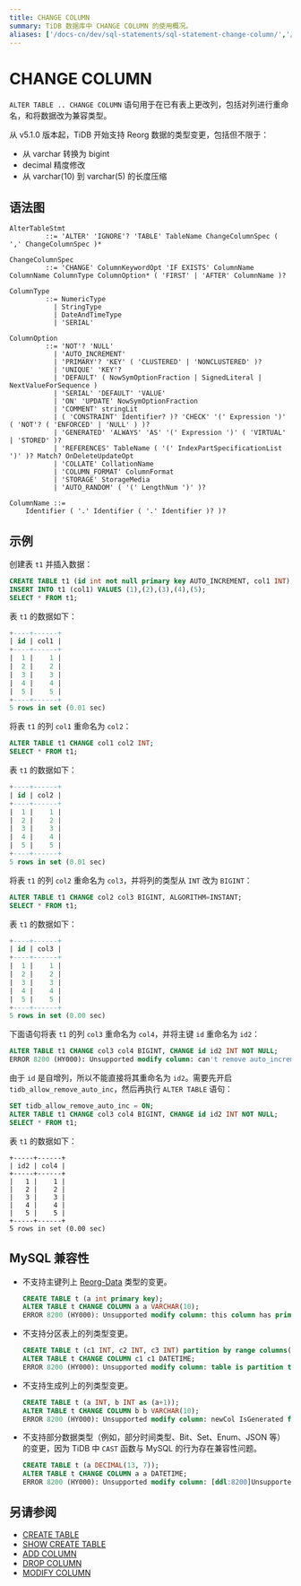 ```yaml
---
title: CHANGE COLUMN
summary: TiDB 数据库中 CHANGE COLUMN 的使用概况。
aliases: ['/docs-cn/dev/sql-statements/sql-statement-change-column/','/docs-cn/dev/reference/sql/statements/change-column/']
---
```


# CHANGE COLUMN

`ALTER TABLE .. CHANGE COLUMN` 语句用于在已有表上更改列，包括对列进行重命名，和将数据改为兼容类型。

从 v5.1.0 版本起，TiDB 开始支持 Reorg 数据的类型变更，包括但不限于：

- 从 varchar 转换为 bigint
- decimal 精度修改
- 从 varchar(10) 到 varchar(5) 的长度压缩

## 语法图

```ebnf+diagram
AlterTableStmt
         ::= 'ALTER' 'IGNORE'? 'TABLE' TableName ChangeColumnSpec ( ',' ChangeColumnSpec )*

ChangeColumnSpec
         ::= 'CHANGE' ColumnKeywordOpt 'IF EXISTS' ColumnName ColumnName ColumnType ColumnOption* ( 'FIRST' | 'AFTER' ColumnName )?

ColumnType
         ::= NumericType
           | StringType
           | DateAndTimeType
           | 'SERIAL'

ColumnOption
         ::= 'NOT'? 'NULL'
           | 'AUTO_INCREMENT'
           | 'PRIMARY'? 'KEY' ( 'CLUSTERED' | 'NONCLUSTERED' )?
           | 'UNIQUE' 'KEY'?
           | 'DEFAULT' ( NowSymOptionFraction | SignedLiteral | NextValueForSequence )
           | 'SERIAL' 'DEFAULT' 'VALUE'
           | 'ON' 'UPDATE' NowSymOptionFraction
           | 'COMMENT' stringLit
           | ( 'CONSTRAINT' Identifier? )? 'CHECK' '(' Expression ')' ( 'NOT'? ( 'ENFORCED' | 'NULL' ) )?
           | 'GENERATED' 'ALWAYS' 'AS' '(' Expression ')' ( 'VIRTUAL' | 'STORED' )?
           | 'REFERENCES' TableName ( '(' IndexPartSpecificationList ')' )? Match? OnDeleteUpdateOpt
           | 'COLLATE' CollationName
           | 'COLUMN_FORMAT' ColumnFormat
           | 'STORAGE' StorageMedia
           | 'AUTO_RANDOM' ( '(' LengthNum ')' )?

ColumnName ::=
    Identifier ( '.' Identifier ( '.' Identifier )? )?
```

## 示例

创建表 `t1` 并插入数据：

```sql
CREATE TABLE t1 (id int not null primary key AUTO_INCREMENT, col1 INT);
INSERT INTO t1 (col1) VALUES (1),(2),(3),(4),(5);
SELECT * FROM t1;
```

表 `t1` 的数据如下：

```sql
+----+------+
| id | col1 |
+----+------+
|  1 |    1 |
|  2 |    2 |
|  3 |    3 |
|  4 |    4 |
|  5 |    5 |
+----+------+
5 rows in set (0.01 sec)
```

将表 `t1` 的列 `col1` 重命名为 `col2`：

```sql
ALTER TABLE t1 CHANGE col1 col2 INT;
SELECT * FROM t1;
```

表 `t1` 的数据如下：

```sql
+----+------+
| id | col2 |
+----+------+
|  1 |    1 |
|  2 |    2 |
|  3 |    3 |
|  4 |    4 |
|  5 |    5 |
+----+------+
5 rows in set (0.01 sec)
```

将表 `t1` 的列 `col2` 重命名为 `col3`，并将列的类型从 `INT` 改为 `BIGINT`：

```sql
ALTER TABLE t1 CHANGE col2 col3 BIGINT, ALGORITHM=INSTANT;
SELECT * FROM t1;
```

表 `t1` 的数据如下：

```sql
+----+------+
| id | col3 |
+----+------+
|  1 |    1 |
|  2 |    2 |
|  3 |    3 |
|  4 |    4 |
|  5 |    5 |
+----+------+
5 rows in set (0.00 sec)
```

下面语句将表 `t1` 的列 `col3` 重命名为 `col4`，并将主键 `id` 重命名为 `id2`：

```sql
ALTER TABLE t1 CHANGE col3 col4 BIGINT, CHANGE id id2 INT NOT NULL;
ERROR 8200 (HY000): Unsupported modify column: can't remove auto_increment without @@tidb_allow_remove_auto_inc enabled
```

由于 `id` 是自增列，所以不能直接将其重命名为 `id2`。需要先开启 `tidb_allow_remove_auto_inc`，然后再执行 `ALTER TABLE` 语句：

```sql
SET tidb_allow_remove_auto_inc = ON;
ALTER TABLE t1 CHANGE col3 col4 BIGINT, CHANGE id id2 INT NOT NULL;
SELECT * FROM t1;
```

表 `t1` 的数据如下：

```
+-----+------+
| id2 | col4 |
+-----+------+
|   1 |    1 |
|   2 |    2 |
|   3 |    3 |
|   4 |    4 |
|   5 |    5 |
+-----+------+
5 rows in set (0.00 sec)
```

## MySQL 兼容性

* 不支持主键列上 [Reorg-Data](/sql-statements/sql-statement-modify-column.md#reorg-data-change) 类型的变更。

    ```sql
    CREATE TABLE t (a int primary key);
    ALTER TABLE t CHANGE COLUMN a a VARCHAR(10);
    ERROR 8200 (HY000): Unsupported modify column: this column has primary key flag
    ```

* 不支持分区表上的列类型变更。

    ```sql
    CREATE TABLE t (c1 INT, c2 INT, c3 INT) partition by range columns(c1) ( partition p0 values less than (10), partition p1 values less than (maxvalue));
    ALTER TABLE t CHANGE COLUMN c1 c1 DATETIME;
    ERROR 8200 (HY000): Unsupported modify column: table is partition table
    ```

* 不支持生成列上的列类型变更。

    ```sql
    CREATE TABLE t (a INT, b INT as (a+1));
    ALTER TABLE t CHANGE COLUMN b b VARCHAR(10);
    ERROR 8200 (HY000): Unsupported modify column: newCol IsGenerated false, oldCol IsGenerated true
    ```

* 不支持部分数据类型（例如，部分时间类型、Bit、Set、Enum、JSON 等）的变更，因为 TiDB 中 `CAST` 函数与 MySQL 的行为存在兼容性问题。

  ```sql
  CREATE TABLE t (a DECIMAL(13, 7));
  ALTER TABLE t CHANGE COLUMN a a DATETIME;
  ERROR 8200 (HY000): Unsupported modify column: [ddl:8200]Unsupported modify column: change from original type decimal(13,7) to datetime is currently unsupported yet
  ```

## 另请参阅

* [CREATE TABLE](/sql-statements/sql-statement-create-table.md)
* [SHOW CREATE TABLE](/sql-statements/sql-statement-show-create-table.md)
* [ADD COLUMN](/sql-statements/sql-statement-add-column.md)
* [DROP COLUMN](/sql-statements/sql-statement-drop-column.md)
* [MODIFY COLUMN](/sql-statements/sql-statement-modify-column.md)
